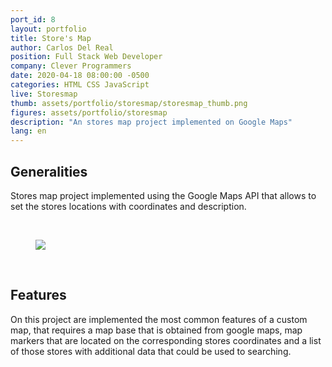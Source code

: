 ```yaml
---
port_id: 8
layout: portfolio
title: Store's Map
author: Carlos Del Real
position: Full Stack Web Developer
company: Clever Programmers
date: 2020-04-18 08:00:00 -0500
categories: HTML CSS JavaScript
live: Storesmap
thumb: assets/portfolio/storesmap/storesmap_thumb.png
figures: assets/portfolio/storesmap
description: "An stores map project implemented on Google Maps"
lang: en
---
```


## Generalities

Stores map project implemented using the Google Maps API that allows to set the stores locations with coordinates and description.

<br>
<figure class="figure">
    <img src="{{ url }}/{{ page.figures }}/storesmap_thumb.png">
</figure>
<br>

## Features

On this project are implemented the most common features of a custom map, that requires a map base that is obtained from google maps, map markers that are located on the corresponding stores coordinates and a list of those stores with additional data that could be used to searching.
